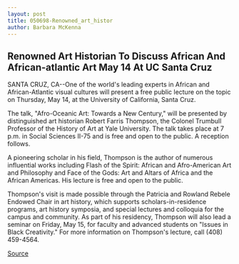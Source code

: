 ```yaml
---
layout: post
title: 050698-Renowned_art_histor
author: Barbara McKenna
---
```


## Renowned Art Historian To Discuss African And African-atlantic Art May 14 At UC Santa Cruz

SANTA CRUZ, CA--One of the world's leading experts in African and African-Atlantic visual cultures will present a free public lecture on the topic on Thursday, May 14, at the University of California, Santa Cruz.

The talk, "Afro-Oceanic Art: Towards a New Century," will be presented by distinguished art historian Robert Farris Thompson, the Colonel Trumbull Professor of the History of Art at Yale University. The talk takes place at 7 p.m. in Social Sciences II-75 and is free and open to the public. A reception follows.

A pioneering scholar in his field, Thompson is the author of numerous influential works including Flash of the Spirit: African and Afro-American Art and Philosophy and Face of the Gods: Art and Altars of Africa and the African Americas. His lecture is free and open to the public.

Thompson's visit is made possible through the Patricia and Rowland Rebele Endowed Chair in art history, which supports scholars-in-residence programs, art history symposia, and special lectures and colloquia for the campus and community. As part of his residency, Thompson will also lead a seminar on Friday, May 15, for faculty and advanced students on "Issues in Black Creativity." For more information on Thompson's lecture, call (408) 459-4564.

[Source](http://www1.ucsc.edu/news_events/press_releases/archive/97-98/05-98/050698-Renowned_art_histor.html "Permalink to 050698-Renowned_art_histor")